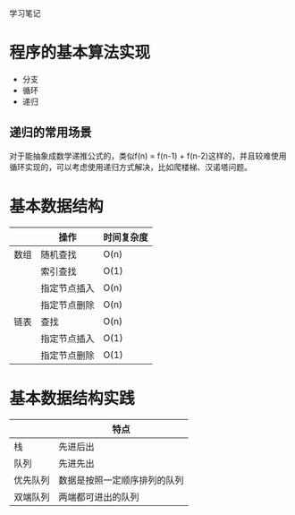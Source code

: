 学习笔记

# 程序的基本算法实现
* 分支
* 循环
* 递归

## 递归的常用场景
对于能抽象成数学递推公式的，类似f(n) = f(n-1) + f(n-2)这样的，并且较难使用循环实现的，可以考虑使用递归方式解决，比如爬楼梯、汉诺塔问题。


# 基本数据结构
| |操作|时间复杂度|
|-|-|-|
|数组|随机查找|O(n)|
||索引查找|O(1)|
||指定节点插入|O(n)|
||指定节点删除|O(n)|
|链表|查找|O(n)|
||指定节点插入|O(1)|
||指定节点删除|O(1)|


# 基本数据结构实践
||特点|
|-|-|
|栈|先进后出|
|队列|先进先出|
|优先队列|数据是按照一定顺序排列的队列|
|双端队列|两端都可进出的队列|